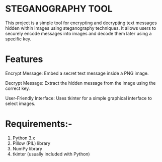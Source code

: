 # STEGANOGRAPHY TOOL

This project is a simple tool for encrypting and decrypting text messages hidden within images using steganography techniques. It allows users to securely encode messages into images and decode them later using a specific key.

# Features

Encrypt Message: Embed a secret text message inside a PNG image.

Decrypt Message: Extract the hidden message from the image using the correct key.

User-Friendly Interface: Uses tkinter for a simple graphical interface to select images.

# Requirements:-
1) Python 3.x
2) Pillow (PIL) library
3) NumPy library
4) tkinter (usually included with Python)



